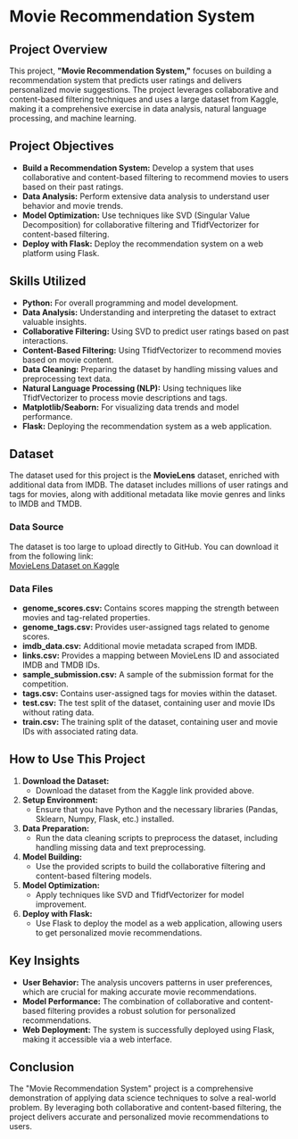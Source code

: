 
# Movie Recommendation System

## Project Overview
This project, **"Movie Recommendation System,"** focuses on building a recommendation system that predicts user ratings and delivers personalized movie suggestions. The project leverages collaborative and content-based filtering techniques and uses a large dataset from Kaggle, making it a comprehensive exercise in data analysis, natural language processing, and machine learning.

## Project Objectives
- **Build a Recommendation System:** Develop a system that uses collaborative and content-based filtering to recommend movies to users based on their past ratings.
- **Data Analysis:** Perform extensive data analysis to understand user behavior and movie trends.
- **Model Optimization:** Use techniques like SVD (Singular Value Decomposition) for collaborative filtering and TfidfVectorizer for content-based filtering.
- **Deploy with Flask:** Deploy the recommendation system on a web platform using Flask.

## Skills Utilized
- **Python:** For overall programming and model development.
- **Data Analysis:** Understanding and interpreting the dataset to extract valuable insights.
- **Collaborative Filtering:** Using SVD to predict user ratings based on past interactions.
- **Content-Based Filtering:** Using TfidfVectorizer to recommend movies based on movie content.
- **Data Cleaning:** Preparing the dataset by handling missing values and preprocessing text data.
- **Natural Language Processing (NLP):** Using techniques like TfidfVectorizer to process movie descriptions and tags.
- **Matplotlib/Seaborn:** For visualizing data trends and model performance.
- **Flask:** Deploying the recommendation system as a web application.

## Dataset
The dataset used for this project is the **MovieLens** dataset, enriched with additional data from IMDB. The dataset includes millions of user ratings and tags for movies, along with additional metadata like movie genres and links to IMDB and TMDB. 

### Data Source
The dataset is too large to upload directly to GitHub. You can download it from the following link:  
[MovieLens Dataset on Kaggle](https://www.kaggle.com/competitions/alx-movie-recommendation-project-2024/data)

### Data Files
- **genome_scores.csv:** Contains scores mapping the strength between movies and tag-related properties.
- **genome_tags.csv:** Provides user-assigned tags related to genome scores.
- **imdb_data.csv:** Additional movie metadata scraped from IMDB.
- **links.csv:** Provides a mapping between MovieLens ID and associated IMDB and TMDB IDs.
- **sample_submission.csv:** A sample of the submission format for the competition.
- **tags.csv:** Contains user-assigned tags for movies within the dataset.
- **test.csv:** The test split of the dataset, containing user and movie IDs without rating data.
- **train.csv:** The training split of the dataset, containing user and movie IDs with associated rating data.

## How to Use This Project
1. **Download the Dataset:**
   - Download the dataset from the Kaggle link provided above.
2. **Setup Environment:**
   - Ensure that you have Python and the necessary libraries (Pandas, Sklearn, Numpy, Flask, etc.) installed.
3. **Data Preparation:**
   - Run the data cleaning scripts to preprocess the dataset, including handling missing data and text preprocessing.
4. **Model Building:**
   - Use the provided scripts to build the collaborative filtering and content-based filtering models.
5. **Model Optimization:**
   - Apply techniques like SVD and TfidfVectorizer for model improvement.
6. **Deploy with Flask:**
   - Use Flask to deploy the model as a web application, allowing users to get personalized movie recommendations.

## Key Insights
- **User Behavior:** The analysis uncovers patterns in user preferences, which are crucial for making accurate movie recommendations.
- **Model Performance:** The combination of collaborative and content-based filtering provides a robust solution for personalized recommendations.
- **Web Deployment:** The system is successfully deployed using Flask, making it accessible via a web interface.

## Conclusion
The "Movie Recommendation System" project is a comprehensive demonstration of applying data science techniques to solve a real-world problem. By leveraging both collaborative and content-based filtering, the project delivers accurate and personalized movie recommendations to users.

